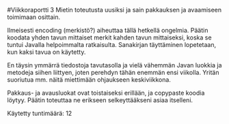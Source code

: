#Viikkoraportti 3
Mietin toteutusta uusiksi ja sain pakkauksen ja avaamiseen toimimaan osittain.

Ilmeisesti encoding (merkistö?) aiheuttaa tällä hetkellä ongelmia. Päätin koodata yhden tavun mittaiset merkit kahden tavun mittaiseksi, koska se tuntui Javalla helpoimmalta ratkaisulta. Sanakirjan täyttäminen lopetetaan, kun kaksi tavua on käytetty.

En täysin ymmärrä tiedostoja tavutasolla ja vielä vähemmän Javan luokkia ja metodeja siihen liittyen, joten perehdyn tähän enemmän ensi viikolla. Yritän suoriutua mm. näitä miettimään ohjaukseen keskiviikkona.

Pakkaus- ja avausluokat ovat toistaiseksi erillään, ja copypaste koodia löytyy. Päätin toteuttaa ne erikseen selkeyttääkseni asiaa itselleni.

Käytetty tuntimäärä: 12